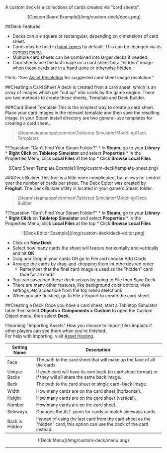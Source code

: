 A custom deck is a collections of cards created via "card sheets".

<center>![Custom Board Example](/img/custom-deck/deck.png)</center>

##Deck Features
* Decks can b e square or rectangular, depending on dimensions of card sheet.
* Cards may be held in [hand zones](/game-tools/zone-tools#hand-zone) by default. This can be changed via its [context menu](/player-guides/context-menu#toggles).
* Multiple card sheets can be combined into larger decks if needed.
* Card sheets use the last image on a card sheet for a "hidden" image when those cards are in a hand-zone or otherwise hidden.

!!!info "See [Asset Resolution](asset-resolution) for suggested card sheet image resolution."

##Creating a Card Sheet
A deck is created from a card sheet, which is an array of images which get "cut up" into cards by the game engine. There are two methods to create these sheets, Template and Deck Builder.

###Card Sheet Template
This is the simplest way to create a card sheet. Place your card images in the relevant template and then save the resulting image. In your Steam install directory are two general-use templates for creating a card sheet.

>\Steam\steamapps\common\Tabletop Simulator\Modding\Deck Templates

???question "Can't Find Your Steam Folder?"
    * In **Steam**, go to your **Library**
    * **Right Click** on **Tabletop Simulator** and select **Properties**
    * In the Properties Menu, click **Local Files** at the top
    * Click **Browse Local Files**

<center>![Card Sheet Template Example](/img/custom-deck/template-sheet.png)</center>

###Deck Builder
This tool is a little more complicated, but allows for control over the number of cards per sheet. The Deck Editor was created by **Froghut**. The Deck Builder utility is located in your game's Steam folder.

>\Steam\steamapps\common\Tabletop Simulator\Modding\Deck Builder

???question "Can't Find Your Steam Folder?"
    * In **Steam**, go to your **Library**
    * **Right Click** on **Tabletop Simulator** and select **Properties**
    * In the Properties Menu, click **Local Files** at the top
    * Click **Browse Local Files**

<center>![Deck Editor Example](/img/custom-deck/deck-editor.png)</center>

* Click on **New Deck**
* Select how many cards the sheet will feature horizontally and vertically and hit **OK**
* Drag and Drop in your cards OR go to File and choose Add Cards
* Arrange the cards by drag-and-dropping them int othe desired order
    * Remember that the final card image is used as the "hidden" card face for all cards
* You can save/load these deck setups by going to File then Save Deck
* There are many other features, like background color options, view settings, etc accessible from the top menu selections
* When you are finished, go to File > Export to create the card sheet.

##Creating a Deck
Once you have a card sheet, start a Tabletop Simulator table then select **Objects > Components > Custom** to open the Custom Object menu, then select **Deck**.

!!!warning "Importing Assets"
    How you choose to import files impacts if other players can see them when you're finished.<br>For help with importing, visit [Asset Hosting](asset-hosting).

Setting Name | Description
-- | --
Face | The path to the card sheet that will make up the face of all the cards.
Unique Backs | If each card will have its own back (in card sheet format) or if they will all share the same back image.
Back | The path to the card sheet or single card-back image.
Width | How many cards are on the card sheet (horizontal).
Height | How many cards are on the card sheet (vertical).
Number | How many cards are on the card sheet.
Sideways | Changes the ALT zoom for cards to match sideways cards.
Back is Hidden | Instead of using the last card from the card sheet as the "hidden" card, this option can use the back of the card instead.

<center>![Deck Menu](/img/custom-deck/menu.png)</center>









---
